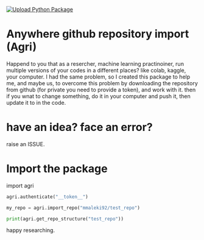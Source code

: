 [![Upload Python Package](https://github.com/mmaleki92/pyising/actions/workflows/python-publish.yml/badge.svg)](https://github.com/mmaleki92/agri/actions/workflows/python-publish.yml)

# Anywhere github repository import (Agri)

Happend to you that as a resercher, machine learning practinoiner, run multiple versions of your codes in a different places? like colab, kaggle, your computer. I had the same problem, so I created this package to help me, and maybe us, to overcome this problem by downloading the repository from github (for private you need to provide a token), and work with it. then if you wnat to change something, do it in your computer and push it, then update it to in the code.

# have an idea? face an error?
raise an ISSUE.

# Import the package
import agri


```python
agri.authenticate("__token__")

my_repo = agri.import_repo("mmaleki92/test_repo")

print(agri.get_repo_structure("test_repo"))

```
happy researching.